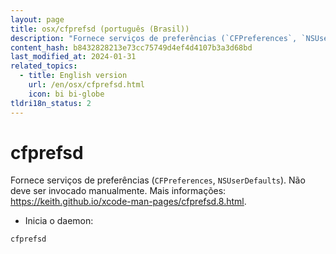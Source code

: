 ```yaml
---
layout: page
title: osx/cfprefsd (português (Brasil))
description: "Fornece serviços de preferências (`CFPreferences`, `NSUserDefaults`)."
content_hash: b8432828213e73cc75749d4ef4d4107b3a3d68bd
last_modified_at: 2024-01-31
related_topics:
  - title: English version
    url: /en/osx/cfprefsd.html
    icon: bi bi-globe
tldri18n_status: 2
---
```

# cfprefsd

Fornece serviços de preferências (`CFPreferences`, `NSUserDefaults`).
Não deve ser invocado manualmente.
Mais informações: <https://keith.github.io/xcode-man-pages/cfprefsd.8.html>.

- Inicia o daemon:

`cfprefsd`
